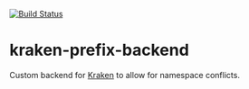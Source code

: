 [![Build Status](https://travis-ci.org/wk8/kraken-prefix-backend.svg?branch=master)](https://travis-ci.org/wk8/kraken-prefix-backend)

# kraken-prefix-backend

Custom backend for [Kraken](https://github.com/uber/kraken) to allow for namespace conflicts.

